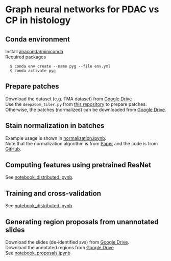 # Graph neural networks for PDAC vs CP in histology


## Conda environment
Install [anaconda/miniconda](https://docs.conda.io/en/latest/miniconda.html)  
Required packages
```
  $ conda env create --name pyg --file env.yml
  $ conda activate pyg
```

## Prepare patches
Download the dataset (e.g. TMA dataset) from [Google Drive](https://drive.google.com/file/d/1ZRNYaju0GvT22pw7BXrWI5t1q4DdKgft/view?usp=sharing)  
Use the `deepzoom_tiler.py` from [this repository](https://github.com/binli123/dsmil-wsi) to prepare patches. 
Otherwise, the patches (normalized) can be downloaded from [Google Drive](https://drive.google.com/file/d/1dITGpox7RsXVNaMAsMHF0N27MjNKcC_3/view?usp=sharing). 

## Stain normalization in batches 
Example usage is shown in [normalization.ipynb](https://github.com/uw-loci/gnn-pccp/blob/master/normalization.ipynb).  
Note that the normalization algorithm is from [Paper](https://www.cs.unc.edu/~mn/sites/default/files/macenko2009.pdf)
and the code is from [GitHub](https://github.com/schaugf/HEnorm_python).

## Computing features using pretrained ResNet
See [notebook_distributed.ipynb](https://github.com/uw-loci/gnn-pccp/blob/master/notebook_distributed.ipynb).

## Training and cross-validation
See [notebook_distributed.ipynb](https://github.com/uw-loci/gnn-pccp/blob/master/notebook_distributed.ipynb).

## Generating region proposals from unannotated slides
Download the slides (de-identified svs) from [Google Drive](https://drive.google.com/drive/folders/1R8peJuBhgemp7rEraLrlSVWk946MwlpN?usp=sharing).  
Download the annotated regions from [Google Drive](https://drive.google.com/drive/folders/13OGbXlSe5s0wMW3uc68yQLL_EPb-ARYh?usp=sharing)  
See [notebook_proposals.ipynb](https://github.com/uw-loci/gnn-pccp/blob/master/notebook_proposals.ipynb)  